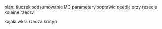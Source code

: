 


plan:
tluczek podsumowanie
MC parametery
poprawic needle przy resecie
kolejne rzeczy


kajaki
wkra rzadza
krutyn

